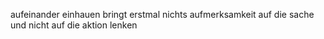 aufeinander einhauen bringt erstmal nichts
aufmerksamkeit auf die sache und nicht auf die aktion lenken